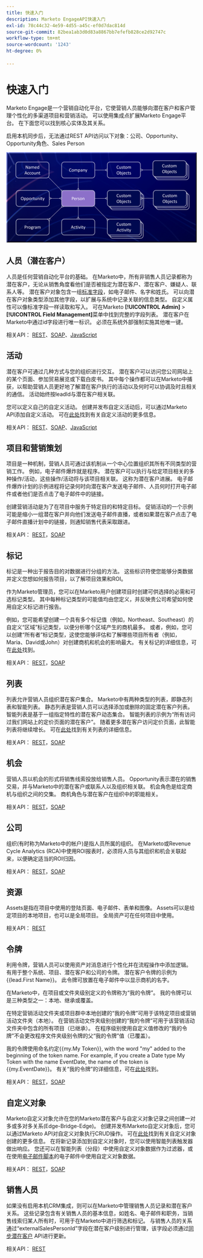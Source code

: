 ```yaml
---
title: 快速入门
description: Marketo EngageAPI快速入门
exl-id: 78c44c32-4e59-4d55-a45c-ef0d7dac814d
source-git-commit: 82bea1ab3d0d83a8867bb7efefb828ce2d92747c
workflow-type: tm+mt
source-wordcount: '1243'
ht-degree: 0%

---
```


# 快速入门

Marketo Engage是一个营销自动化平台，它使营销人员能够向潜在客户和客户管理个性化的多渠道项目和营销活动。 可以使用集成点扩展Marketo Engage平台。 在下面您可以找到核心实体及其关系。

启用本机同步后，无法通过REST API访问以下对象：公司、Opportunity、Opportunity角色、Sales Person

![数据模型](assets/data_model.png)

## 人员（潜在客户）

人员是任何营销自动化平台的基础。 在Marketo中，所有非销售人员记录都称为潜在客户，无论从销售角度看他们是否被指定为潜在客户、潜在客户、嫌疑人、联系人等。 潜在客户对象包含一组[标准字段](https://developer.adobe.com/marketo-apis/api/mapi/#tag/Leads/operation/getLeadFieldsUsingGET)，如电子邮件、名字和姓氏。 可以向潜在客户对象类型添加其他字段，以扩展与系统中记录关联的信息类型。 自定义属性可以像标准字段一样读取和写入。 可在Marketo **[!UICONTROL Admin]** > **[!UICONTROL Field Management]**&#x200B;菜单中找到完整的字段列表。 潜在客户在Marketo中通过id字段进行唯一标识。 必须在系统外部强制实施其他唯一键。

相关API： [REST](https://developer.adobe.com/marketo-apis/api/mapi/#tag/Leads)、[SOAP](soap-api/leads.md)、[JavaScript](javascript-api/lead-tracking.md#lead-tracking-api)

## 活动

潜在客户可通过几种方式与您的组织进行交互。 潜在客户可以访问您公司网站上的某个页面、参加贸易展览或下载白皮书。 其中每个操作都可以在Marketo中捕获，以帮助营销人员更好地了解潜在客户执行的活动以及何时可以协调及时且相关的通信。 活动始终按leadId与潜在客户相关联。

您可以定义自己的自定义活动。 创建并发布自定义活动后，可以通过Marketo API添加自定义活动。 可在[此处](https://experienceleague.adobe.com/en/docs/marketo/using/product-docs/administration/marketo-custom-activities/understanding-custom-activities)找到有关自定义活动的更多信息。

相关API： [REST](https://developer.adobe.com/marketo-apis/api/mapi/#tag/Activities)、[SOAP](soap-api/activities.md)、[JavaScript](javascript-api/lead-tracking.md#munchkin-behavior)

## 项目和营销策划

项目是一种机制，营销人员可通过该机制从一个中心位置组织其所有不同类型的营销工作。 例如，电子邮件爆炸就是程序。 潜在客户可以执行与给定项目相关的多种操作/活动，这些操作/活动将与该项目相关联。 这称为潜在客户进展。 电子邮件爆炸计划的示例进程将记录何时向潜在客户发送电子邮件、人员何时打开电子邮件或者他们是否点击了电子邮件中的链接。

创建营销活动是为了在项目中服务于特定目的和特定目标。 促销活动的一个示例可能是缩小一组潜在客户并向他们发送电子邮件直播，或者如果潜在客户点击了电子邮件直播计划中的链接，则通知销售代表采取跟进。

相关API： [REST](https://developer.adobe.com/marketo-apis/api/mapi/#tag/Campaigns)，[SOAP](soap-api/getcampaignsforsource.md)

## 标记

标记是一种出于报告目的对数据进行分组的方法。 这些标识符使您能够分类数据并定义您想如何报告项目，以了解项目效果和ROI。

作为Marketo管理员，您可以在Marketo用户创建项目时创建可供选择的必需和可选标记类型。 其中每种标记类型的可能值均由您定义，并反映贵公司希望如何使用自定义标记进行报告。

例如，您可能希望创建一个具有多个标记值（例如，Northeast、Southeast）的自定义“区域”标记类型，以便分析哪个区域产生的商机最多。 或者，例如，您可以创建“所有者”标记类型，这使您能够评估和了解哪些项目所有者（例如，Maria、David或John）对创建商机和机会的影响最大。 有关标记的详细信息，可在[此处](https://experienceleague.adobe.com/en/docs/marketo/using/product-docs/core-marketo-concepts/programs/working-with-programs/understanding-tags)找到。

相关API： [REST](https://developer.adobe.com/marketo-apis/api/asset/)，[SOAP](soap-api/gettags.md)

## 列表

列表允许营销人员组织潜在客户集合。 Marketo中有两种类型的列表，即静态列表和智能列表。 静态列表是营销人员可以选择添加或删除的固定潜在客户列表。 智能列表是基于一组指定特性的潜在客户动态集合。 智能列表的示例为“所有访问过我们网站上的定价页面的潜在客户”。 随着更多潜在客户访问定价页面，此智能列表将继续增长。 可在[此处](https://experienceleague.adobe.com/en/docs/marketo/using/home)找到有关列表的详细信息。

相关API： [REST](https://developer.adobe.com/marketo-apis/api/asset/#tag/Static-Lists)，[SOAP](soap-api/getimporttoliststatus.md)

## 机会

营销人员以机会的形式将销售线索投放给销售人员。 Opportunity表示潜在的销售交易，并与Marketo中的潜在客户或联系人以及组织相关联。 机会角色是给定商机与组织之间的交集。 商机角色与潜在客户在组织中的职能相关。

相关API： [REST](https://developer.adobe.com/marketo-apis/api/mapi/#tag/Opportunities)，[SOAP](soap-api/getmobjects.md)

## 公司

组织(有时称为Marketo中的帐户)是指人员所属的组织。 在Marketo或Revenue Cycle Analytics (RCA)中使用ROI报表时，必须将人员与其组织和机会关联起来，以便确定适当的ROI归因。

相关API： [REST](https://developer.adobe.com/marketo-apis/api/mapi/#tag/Companies)，[SOAP](soap-api/leads.md)

## 资源

Assets是指在项目中使用的登陆页面、电子邮件、表单和图像。 Assets可以是给定项目的本地项目，也可以是全局项目。 全局资产可在任何项目中使用。

相关API： [REST](https://developer.adobe.com/marketo-apis/api/asset/)

## 令牌

利用令牌，营销人员可以使用资产对消息进行个性化并在流程操作中添加逻辑。 有用于整个系统、项目、潜在客户和公司的令牌。 潜在客户令牌的示例为{{lead.First Name}}。 此令牌可放置在电子邮件中以显示商机的名字。

在Marketo中，在项目或文件夹级别定义的令牌称为“我的令牌”。 我的令牌可以是三种类型之一：本地、继承或覆盖。

在特定营销活动文件夹或项目群中本地创建的“我的令牌”可用于该特定项目或营销活动文件夹（本地）。 在营销活动文件夹级别创建的“我的令牌”可用于该营销活动文件夹中包含的所有项目（已继承）。 在程序级别使用自定义值修改的“我的令牌”不会更改程序文件夹级别令牌的父“我的令牌”值（已覆盖）。

我的令牌使用命名约定{{my.My Token}}, with the word "my" added to the beginning of the token name. For example, if you create a Date type My Token with the name EventDate, the name of the token is {{my.EventDate}}。 有关“我的令牌”的详细信息，可在[此处](https://experienceleague.adobe.com/en/docs/marketo/using/product-docs/core-marketo-concepts/programs/tokens/understanding-my-tokens-in-a-program)找到。

相关API： [REST](https://developer.adobe.com/marketo-apis/api/asset/#tag/Tokens)，[SOAP](soap-api/getcampaignsforsource.md)

## 自定义对象

Marketo自定义对象允许在您的Marketo潜在客户与自定义对象记录之间创建一对多或多对多关系(Edge-Bridge-Edge)。 创建并发布Marketo自定义对象后，您可以通过Marketo API对自定义对象执行CRUD操作。 可在[此处](https://experienceleague.adobe.com/en/docs/marketo/using/home)找到有关自定义对象创建的更多信息。 在将新记录添加到自定义对象时，您可以使用智能列表触发器做出响应。 您还可以在智能列表（分段）中使用自定义对象数据作为过滤器，或在使用[电子邮件脚本](email-scripting.md)的电子邮件中使用自定义对象数据。

相关API： [REST](https://developer.adobe.com/marketo-apis/api/mapi/#tag/Custom-Objects)，[SOAP](soap-api/custom-objects.md)

## 销售人员

如果没有启用本机CRM集成，则可以在Marketo中管理销售人员记录和潜在客户关系。 这些记录包含有关销售人员的基本信息，如姓名、电子邮件和职务，当销售线索归某人所有时，可用于在Marketo中进行筛选和标记。 与销售人员的关系通过“externalSalesPersonId”字段在潜在客户级别进行管理，该字段必须通过[同步潜在客户](https://developer.adobe.com/marketo-apis/api/mapi/#tag/Leads/operation/syncLeadUsingPOST) API进行更新。

相关API： [REST](https://developer.adobe.com/marketo-apis/api/mapi/#tag/Sales-Persons)
